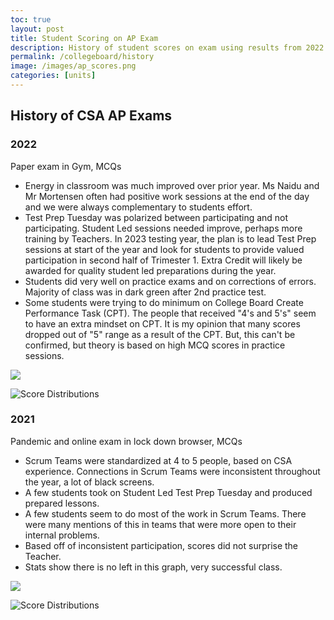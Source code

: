 ```yaml
---
toc: true
layout: post
title: Student Scoring on AP Exam
description: History of student scores on exam using results from 2022 and 2021.  Teacher provides insight and history on successes and failures.
permalink: /collegeboard/history
image: /images/ap_scores.png
categories: [units]
---
```


## History of CSA AP Exams

### 2022
Paper exam in Gym, MCQs
-	Energy in classroom was much improved over prior year. Ms Naidu and Mr Mortensen often had positive work sessions at the end of the day and we were always complementary to students effort.
-	Test Prep Tuesday was polarized between participating and not participating. Student Led sessions needed improve, perhaps more training by Teachers. In 2023 testing year, the plan is to lead Test Prep sessions at start of the year and look for students to provide valued participation in second half of Trimester 1.  Extra Credit will likely be awarded for quality student led preparations during the year.
-	Students did very well on practice exams and on corrections of errors.  Majority of class was in dark green after 2nd practice test.
-   Some students were trying to do minimum on College Board Create Performance Task (CPT).  The people that received "4's and 5's" seem to have an extra mindset on CPT.  It is my opinion that many scores dropped out of "5" range as a result of the CPT.  But, this can't be confirmed, but theory is based on high MCQ scores in practice sessions.

 ![]({{site.baseurl}}/images/history/2022-CB-Scores1.png)

 ![]({{site.baseurl}}/images/history/2022-CB-Scores2.png "Score Distributions")


### 2021
Pandemic and online exam in lock down browser, MCQs
- Scrum Teams were standardized at 4 to 5 people, based on CSA experience.  Connections in Scrum Teams were inconsistent throughout the year, a lot of black screens.
-	A few students took on Student Led Test Prep Tuesday and produced prepared lessons.
-   A few students seem to do most of the work in Scrum Teams.  There were many mentions of this in teams that were more open to their internal problems.
-	Based off of inconsistent participation, scores did not surprise the Teacher.
-	Stats show there is no left in this graph, very successful class.

 ![]({{site.baseurl}}/images/history/2021-CB-Scores1.png)

 ![]({{site.baseurl}}/images/history/2021-CB-Scores2.png "Score Distributions")
